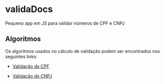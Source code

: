 # validaDocs
Pequeno app em JS para validar números de CPF e CNPJ


## Algoritmos
Os algoritmos usados no cálculo de validação podem ser encontrados nos seguintes links:

* [Validação de CPF](https://www.macoratti.net/alg_cpf.htm)

* [Validação de CNPJ](https://www.macoratti.net/alg_cnpj.htm)
